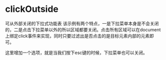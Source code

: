 # clickOutside
可从外部关闭的下拉式功能表
 该示例有两个特点，一是下拉菜单本身是不会关闭的，二是点击下拉菜单以外的所以区域都要关闭。点击所有区域可以在document上绑定click事件来实现，同时只要过滤出是否点击的是目标元素内部的元素即可。
 
 这里增加一个选项，就是当我们按下esc键的时候，下拉菜单也可以关闭。
